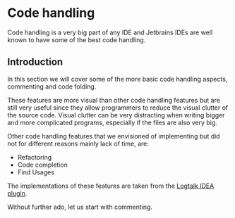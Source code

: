 # Code handling

Code handling is a very big part of any IDE and Jetbrains IDEs are well known to have some of the best
code handling.

## Introduction

In this section we will cover some of the more basic code handling aspects, commenting and code folding.

These features are more visual than other code handling features but are still very useful since they
allow programmers to reduce the visual clutter of the source code. Visual clutter can be very distracting
when writing bigger and more complicated programs, especially if the files are also very big.

Other code handling features that we envisioned of implementing but did not for different reasons
mainly lack of time, are:

+ Refactoring
+ Code completion
+ Find Usages

The implementations of these features are taken from the [Logtalk IDEA plugin](https://github.com/LogtalkDotOrg/logtalk3/tree/master/coding/idea).

Without further ado, let us start with commenting.
